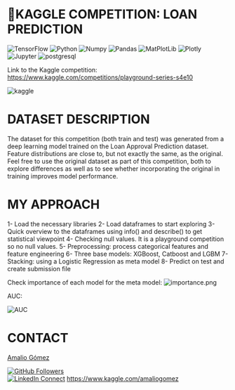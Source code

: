 # 📑KAGGLE COMPETITION: LOAN PREDICTION
![TensorFlow](https://img.shields.io/badge/TensorFlow-%23FF6F00.svg?style=for-the-badge&logo=TensorFlow&logoColor=white)
![Python](https://img.shields.io/badge/Python-100000?style=flat&logo=python&logoColor=FFFFFF&labelColor=5C5C5C&color=3776AB)
![Numpy](https://img.shields.io/badge/NumPy-100000?style=flat&logo=Numpy&logoColor=FFFFFF&labelColor=5C5C5C&color=013243)
![Pandas](https://img.shields.io/badge/Pandas-100000?style=flat&logo=Pandas&logoColor=FFFFFF&labelColor=5C5C5C&color=150458)
![MatPlotLib](https://img.shields.io/badge/MatPlotLib-100000?style=flat&logo=LOT-Polish-Airlines&logoColor=FFFFFF&labelColor=5C5C5C&color=E4637C)
![Plotly](https://img.shields.io/badge/Plotly-100000?style=flat&logo=Plotly&logoColor=FFFFFF&labelColor=5C5C5C&color=3F4F75)
![Jupyter](https://img.shields.io/badge/Jupyter-100000?style=flat&logo=Jupyter&logoColor=FFFFFF&labelColor=5C5C5C&color=F37626)
![postgresql](https://img.shields.io/badge/SQL-100000?style=flat&logo=postgresql&logoColor=FFFFFF&labelColor=5C5C5C&color=CC2927)


Link to the Kaggle competition:  https://www.kaggle.com/competitions/playground-series-s4e10


![kaggle](https://upload.wikimedia.org/wikipedia/commons/7/7c/Kaggle_logo.png)

# DATASET DESCRIPTION

The dataset for this competition (both train and test) was generated from a deep learning model trained on the Loan Approval Prediction dataset. Feature distributions are close to, but not exactly the same, as the original. Feel free to use the original dataset as part of this competition, both to explore differences as well as to see whether incorporating the original in training improves model performance.

# MY APPROACH

1- Load the necessary libraries
2- Load dataframes to start exploring
3- Quick overview to the dataframes using info() and describe() to get statistical viewpoint
4- Checking null values. It is a playground competition so no null values.
5- Preprocessing: process categorical features and feature engineering
6- Three base models: XGBoost, Catboost and LGBM
7- Stacking: using a Logistic Regression as meta model
8- Predict on test and create submission file

Check importance of each model for the meta model:
![importance.png](https://i.postimg.cc/7ZMbp8Mg/importance.png)

AUC:

![AUC](https://i.postimg.cc/bYkSfBPN/auc.png)

# CONTACT
[Amalio Gómez](https://amaliogomezlopez.com/)

[![GitHub Followers](https://img.shields.io/github/followers/amaliogomezlopez?style=social)](https://github.com/amaliogomezlopez)  
[![LinkedIn Connect](https://img.shields.io/badge/LinkedIn-Connect-blue?style=social&logo=linkedin)](https://www.linkedin.com/in/amaliogomezlopez/)
https://www.kaggle.com/amaliogomez
